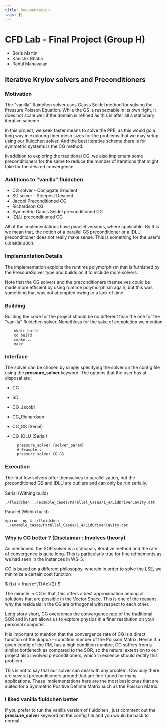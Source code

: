 ```yaml
---
title: Documentation
tags: []
---
```


# CFD Lab - Final Project (Group H)
- Boris Martin 
- Kanishk Bhatia 
- Rahul Manavalan
## Iterative Krylov solvers and Preconditioners  

### Motivation 

The "vanilla" fluidchen solver uses Gauss Seidel method for solving the Pressure Poisson Equation. While the GS is respectable in its own right, it does not scale well if the domain is refined as this is after all a stationary iterative scheme. 

In this project, we seek faster means to solve the PPE, as this would go a long way in exploring finer mesh sizes for the problems that we may setup using our fluidchen solver. And the best iterative scheme there is for symmetric systems is the CG method. 

In addition to exploring the traditional CG, we also implement some preconditioners for the same to reduce the number of iterations that might take for the desired convergence. 

### Additions to "vanilla" fluidchen 

- CG solver - Conjugate Gradient 
- SD solver - Steepest Descent 
- Jacobi Preconditioned CG 
- Richardson CG 
- Symmetric Gauss  Seidel preconditioned CG 
- IDLU preconditioned CG 

All of the implementations have parallel versions, where applicable. By this we mean that, the notion of a parallel GS preconditioner or a IDLU preconditioner does not really make sense. This is something for the user's consideration. 

### Implementation Details 

The implementation exploits the runtime polymorphism that is furnished by the PressureSolver type and builds on it to include more solvers. 

Note that the CG solvers and the preconditioners themselves could be made more efficient by using runtime polymorphism again, but this was something that was not attempted owing to a lack of time. 

### Building 

Building the code for the project should be no different than the one for the "vanilla" fluidchen solver. Nonethless for the sake of completion we mention 
        
        mkdir build 
        cd build 
        cmake .. 
        make 

### Interface 

The solver can be chosen by simply specifying the solver on the config file using the **pressure_solver** keyword. The options that the user has at disposal are : 

- CG 
- SD 
- CG_Jacobi 
- CG_Richardson
- CG_GS (Serial)
- CG_IDLU (Serial)




        pressure_solver {solver_param}
        # Example : 
        pressure_solver CG_GS

### Execution 

The first few solvers offer themselves to parallelization, but the preconditioned GS and IDLU are outliers and can only be run serially. 

Serial (Withing build) 
    
    ./fluidchen ../example_cases/Parallel_Cases/1_4/LidDrivenCavity.dat
    
Parallel (Within build)

    mpirun -np 4 ./fluidchen ../example_cases/Parallel_Cases/1_4/LidDrivenCavity.dat

### Why is CG better ? (Disclaimar : Involves theory) 

As mentioned, the SOR solver is a stationary iterative method and the rate of convergence is quite long. This is particularly true for fine refinements as we had seen in the instances in WS-3. 

CG is based on a different philosophy, wherein in order to solve the LSE, we minimize a certain cost function 

$ f(x) = frac{x^{T}Ax}{2} $

The miracle in CG is that, this offers a best approximation among all solutions that are possible in the Vector Space. This is one of the reasons why the residuals in the CG are orthogonal with respect to each other. 

Long story short, CG overcomes the convergence rate of the traditional SOR and in turn allows us to explore physics in a finer resolution on your personal computer. 

It is important to mention that the convergence rate of CG is a direct function of the \kappa - condition number of the Poisson Matrix. Hence if a given config of the PM, has a high condition number, CG suffers from a similar bottleneck as compared to the SOR, so the natural extension to our project also involved preconditioners, which in essence should rectify this problem. 

This is not to say that our solver can deal with any problem. Obviouly there are several preconditioners around that are fine-tuned for many applications. These implementations here are the most basic ones that are suited for a Symmetric Positive Definite Matrix such as the Poisson Matrix. 

### I liked vanilla fluidchen better 

If you prefer to run the vanilla version of fluidchen , just comment out the **pressure_solver** keyword on the config file and you would be back to normal. 
